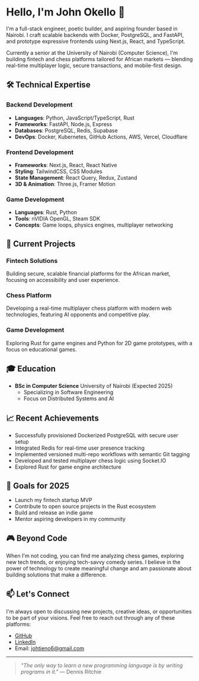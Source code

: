 # Hello, I'm John Okello 👋

I'm a full-stack engineer, poetic builder, and aspiring founder based in Nairobi. I craft scalable backends with Docker, PostgreSQL, and FastAPI, and prototype expressive frontends using Next.js, React, and TypeScript.

Currently a senior at the University of Nairobi (Computer Science), I'm building fintech and chess platforms tailored for African markets — blending real-time multiplayer logic, secure transactions, and mobile-first design.

## 🛠️ Technical Expertise

### Backend Development
- **Languages**: Python, JavaScript/TypeScript, Rust
- **Frameworks**: FastAPI, Node.js, Express
- **Databases**: PostgreSQL, Redis, Supabase
- **DevOps**: Docker, Kubernetes, GitHub Actions, AWS, Vercel, Cloudflare

### Frontend Development
- **Frameworks**: Next.js, React, React Native
- **Styling**: TailwindCSS, CSS Modules
- **State Management**: React Query, Redux, Zustand
- **3D & Animation**: Three.js, Framer Motion

### Game Development
- **Languages**: Rust, Python
- **Tools**: nVIDIA OpenGL, Steam SDK
- **Concepts**: Game loops, physics engines, multiplayer networking

## 🌟 Current Projects

### Fintech Solutions
Building secure, scalable financial platforms for the African market, focusing on accessibility and user experience.

### Chess Platform
Developing a real-time multiplayer chess platform with modern web technologies, featuring AI opponents and competitive play.

### Game Development
Exploring Rust for game engines and Python for 2D game prototypes, with a focus on educational games.

## 🎓 Education
- **BSc in Computer Science**
  University of Nairobi (Expected 2025)
  - Specializing in Software Engineering
  - Focus on Distributed Systems and AI

## 📈 Recent Achievements
- Successfully provisioned Dockerized PostgreSQL with secure user setup
- Integrated Redis for real-time user presence tracking
- Implemented versioned multi-repo workflows with semantic Git tagging
- Developed and tested multiplayer chess logic using Socket.IO
- Explored Rust for game engine architecture

## 🎯 Goals for 2025
- Launch my fintech startup MVP
- Contribute to open source projects in the Rust ecosystem
- Build and release an indie game
- Mentor aspiring developers in my community

## 🎮 Beyond Code
When I'm not coding, you can find me analyzing chess games, exploring new tech trends, or enjoying tech-savvy comedy series. I believe in the power of technology to create meaningful change and am passionate about building solutions that make a difference.

## 📫 Let's Connect
I'm always open to discussing new projects, creative ideas, or opportunities to be part of your visions. Feel free to reach out through any of these platforms:

- [GitHub](https://github.com/John-hack321)
- [LinkedIn](https://www.linkedin.com/in/johnatultraviolet/)
- Email: [johtieno6@gmail.com](mailto:johtieno6@gmail.com)

---

> *"The only way to learn a new programming language is by writing programs in it."* — Dennis Ritchie